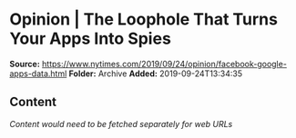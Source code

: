 # Opinion | The Loophole That Turns Your Apps Into Spies

**Source:** https://www.nytimes.com/2019/09/24/opinion/facebook-google-apps-data.html
**Folder:** Archive
**Added:** 2019-09-24T13:34:35




## Content
*Content would need to be fetched separately for web URLs*
